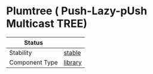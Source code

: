 <!---
Licensed to the Apache Software Foundation (ASF) under one or more contributor license agreements. See the NOTICE
file distributed with this work for additional information regarding copyright ownership. The ASF licenses this file
to You under the Apache License, Version 2.0 (the "License"); you may not use this file except in compliance with the
License. You may obtain a copy of the License at
 *
http://www.apache.org/licenses/LICENSE-2.0
 *
Unless required by applicable law or agreed to in writing, software distributed under the License is distributed on
an "AS IS" BASIS, WITHOUT WARRANTIES OR CONDITIONS OF ANY KIND, either express or implied. See the License for the
specific language governing permissions and limitations under the License.
 --->
# Plumtree ( Push-Lazy-pUsh Multicast TREE)

| Status         |           |
|----------------|-----------|
| Stability      | [stable]  |
| Component Type | [library] |

[stable]:https://github.com/apache/incubator-tuweni/tree/main/docs#stable
[library]:https://github.com/apache/incubator-tuweni/tree/main/docs#library